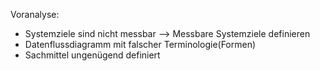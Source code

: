 Voranalyse:
  * Systemziele sind nicht messbar --> Messbare Systemziele definieren
  * Datenflussdiagramm mit falscher Terminologie(Formen)
  * Sachmittel ungenügend definiert
